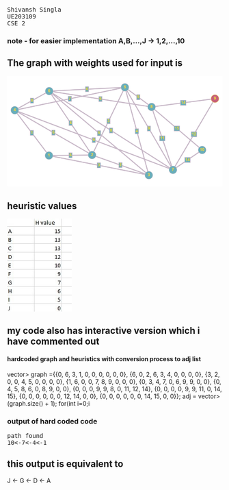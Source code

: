 <pre>
Shivansh Singla
UE203109
CSE 2
</pre>

### note - for easier implementation A,B,...,J -> 1,2,...,10

## The graph with weights used for input is

![alt text](KBSIefKCUKbCsmeF.png "The graph")

## heuristic values

![alt text1](Agraph.jpg "the heuristic values")

## my code also has interactive version which i have commented out

#### hardcoded graph and heuristics with conversion process to adj list

<blink>
vector<vector<int>> graph ={{0, 6, 3, 1, 0, 0, 0, 0, 0, 0}, 
        {6, 0, 2, 6, 3, 4, 0, 0, 0, 0}, 
        {3, 2, 0, 0, 4, 5, 0, 0, 0, 0}, 
        {1, 6, 0, 0, 7, 8, 9, 0, 0, 0}, 
        {0, 3, 4, 7, 0, 6, 9, 9, 0, 0}, 
        {0, 4, 5, 8, 6, 0, 8, 9, 0, 0}, 
        {0, 0, 0, 9, 9, 8, 0, 11, 12, 14}, 
        {0, 0, 0, 0, 9, 9, 11, 0, 14, 15}, 
        {0, 0, 0, 0, 0, 0, 12, 14, 0, 0}, 
        {0, 0, 0, 0, 0, 0, 14, 15, 0, 0}};
    adj = vector<vector<pii>> (graph.size() + 1);
    for(int i=0;i<graph.size();i++)
    {
        for(int j=0;j<graph.size();j++)
        {
            if(graph[i][j] == 0){continue;}
            adj[i+1].push_back( {j+1,graph[i][j]} );
        }
    }
    h = {{1,15},{2,13},{3,13},{4,12},{5,10},{6,9},{7,7},{8,6},{9,5},{10,0}};
</blink>

### output of hard coded code

<pre>
path found
10<-7<-4<-1
</pre>

## this output is equivalent to

J <- G <- D <- A
